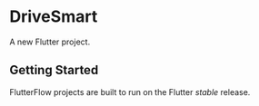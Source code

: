 # DriveSmart

A new Flutter project.

## Getting Started

FlutterFlow projects are built to run on the Flutter _stable_ release.
